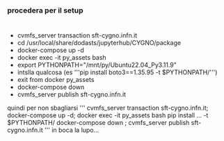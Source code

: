 ### procedera per il setup 
#
- cvmfs_server transaction sft-cygno.infn.it
- cd /usr/local/share/dodasts/jupyterhub/CYGNO/package
- docker-compose up -d
- docker exec -it py_assets bash
- export PYTHONPATH="/mnt/py/Ubuntu22.04_Py3.11.9"
- intslla qualcosa (es '''pip install boto3==1.35.95 -t $PYTHONPATH/''')
- exit from docker py_assets
- docker-compose down
- cvmfs_server publish sft-cygno.infn.it


quindi per non sbagliarsi 
'''
 cvmfs_server transaction sft-cygno.infn.it; docker-compose up -d; docker exec -it py_assets bash
 pip install ... -t $PYTHONPATH/
 docker-compose down ; cvmfs_server publish sft-cygno.infn.it
'''
in boca la lupo...

